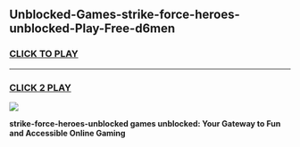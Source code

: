 
## Unblocked-Games-strike-force-heroes-unblocked-Play-Free-d6men
<h3>
<a href="https://premium76.site?title=strike-force-heroes-unblocked&ref=17A">CLICK TO PLAY</a></h3>
<hr>

<h3>
<a href="https://premium76.site?title=strike-force-heroes-unblocked&ref=17A">CLICK 2 PLAY</a>
  
</h3>

<a href="https://premium76.site?title=strike-force-heroes-unblocked&ref=17A"><img src="https://clearcache.store/games.png"></a>


**strike-force-heroes-unblocked games unblocked: Your Gateway to Fun and Accessible Online Gaming**
